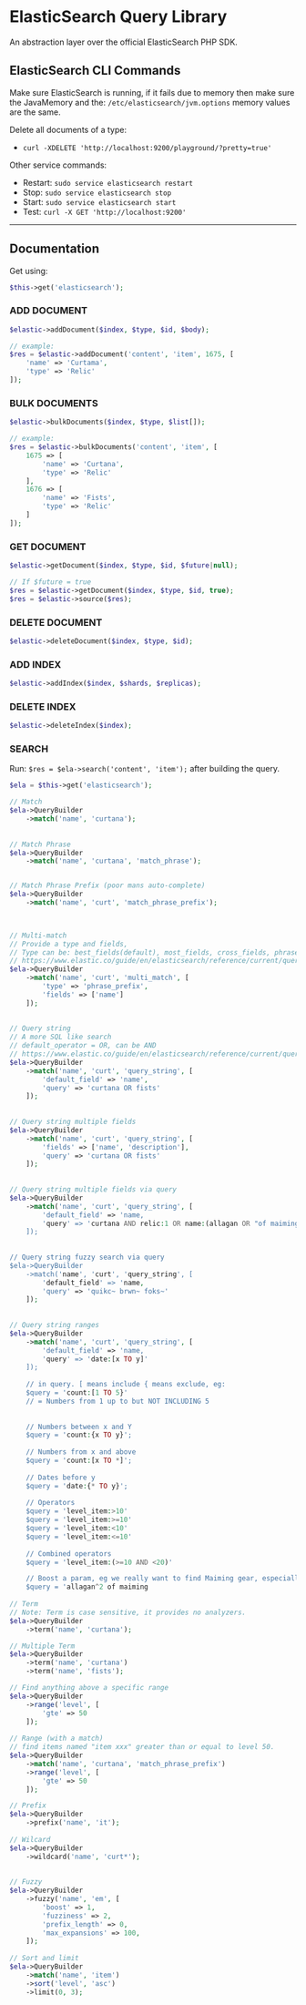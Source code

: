 # ElasticSearch Query Library

An abstraction layer over the official ElasticSearch PHP SDK.

## ElasticSearch CLI Commands

Make sure ElasticSearch is running, if it fails due to memory then make sure the JavaMemory and the: `/etc/elasticsearch/jvm.options` memory values are the same.

Delete all documents of a type:

- `curl -XDELETE 'http://localhost:9200/playground/?pretty=true'`

Other service commands:

- Restart: `sudo service elasticsearch restart`
- Stop: `sudo service elasticsearch stop`
- Start: `sudo service elasticsearch start`
- Test: `curl -X GET 'http://localhost:9200'`

---

## Documentation


Get using:
```php
$this->get('elasticsearch');
```


### ADD DOCUMENT
```php
$elastic->addDocument($index, $type, $id, $body);

// example:
$res = $elastic->addDocument('content', 'item', 1675, [
    'name' => 'Curtama',
    'type' => 'Relic'
]);
```


### BULK DOCUMENTS
```php
$elastic->bulkDocuments($index, $type, $list[]);

// example:
$res = $elastic->bulkDocuments('content', 'item', [
    1675 => [
        'name' => 'Curtana',
        'type' => 'Relic'
    ],
    1676 => [
        'name' => 'Fists',
        'type' => 'Relic'
    ]
]);
```


### GET DOCUMENT
```php
$elastic->getDocument($index, $type, $id, $future|null);

// If $future = true
$res = $elastic->getDocument($index, $type, $id, true);
$res = $elastic->source($res);
```

### DELETE DOCUMENT
```php
$elastic->deleteDocument($index, $type, $id);
```


### ADD INDEX
```php
$elastic->addIndex($index, $shards, $replicas);
```


### DELETE INDEX
```php
$elastic->deleteIndex($index);
```

### SEARCH

Run: `$res = $ela->search('content', 'item');` after building the query.

```php
$ela = $this->get('elasticsearch');

// Match
$ela->QueryBuilder
    ->match('name', 'curtana');
    
    
// Match Phrase
$ela->QueryBuilder
    ->match('name', 'curtana', 'match_phrase');


// Match Phrase Prefix (poor mans auto-complete)
$ela->QueryBuilder
    ->match('name', 'curt', 'match_phrase_prefix');


            
// Multi-match
// Provide a type and fields, 
// Type can be: best_fields(default), most_fields, cross_fields, phrase, phrase_prefix
// https://www.elastic.co/guide/en/elasticsearch/reference/current/query-dsl-multi-match-query.html
$ela->QueryBuilder
    ->match('name', 'curt', 'multi_match', [
        'type' => 'phrase_prefix',
        'fields' => ['name']
    ]);
  
  
// Query string
// A more SQL like search
// default_operator = OR, can be AND
// https://www.elastic.co/guide/en/elasticsearch/reference/current/query-dsl-query-string-query.html
$ela->QueryBuilder
    ->match('name', 'curt', 'query_string', [
        'default_field' => 'name',
        'query' => 'curtana OR fists'
    ]);
    
    
// Query string multiple fields
$ela->QueryBuilder
    ->match('name', 'curt', 'query_string', [
        'fields' => ['name', 'description'],
        'query' => 'curtana OR fists'
    ]);
    
    
// Query string multiple fields via query
$ela->QueryBuilder
    ->match('name', 'curt', 'query_string', [
        'default_field' => 'name,
        'query' => 'curtana AND relic:1 OR name:(allagan OR "of maiming") OR name = qu?ck bro*'
    ]);
    
    
// Query string fuzzy search via query
$ela->QueryBuilder
    ->match('name', 'curt', 'query_string', [
        'default_field' => 'name,
        'query' => 'quikc~ brwn~ foks~'
    ]);
    
    
// Query string ranges
$ela->QueryBuilder
    ->match('name', 'curt', 'query_string', [
        'default_field' => 'name,
        'query' => 'date:[x TO y]'
    ]);
    
    // in query. [ means include { means exclude, eg:
    $query = 'count:[1 TO 5}'
    // = Numbers from 1 up to but NOT INCLUDING 5
    
    
    // Numbers between x and Y
    $query = 'count:{x TO y}';
    
    // Numbers from x and above
    $query = 'count:[x TO *]';
    
    // Dates before y
    $query = 'date:{* TO y}';
    
    // Operators
    $query = 'level_item:>10'
    $query = 'level_item:>=10'
    $query = 'level_item:<10'
    $query = 'level_item:<=10'
    
    // Combined operators
    $query = 'level_item:(>=10 AND <20)'

    // Boost a param, eg we really want to find Maiming gear, especially those that start with Allagan
    $query = 'allagan^2 of maiming 
    
// Term
// Note: Term is case sensitive, it provides no analyzers.
$ela->QueryBuilder
    ->term('name', 'curtana');

// Multiple Term
$ela->QueryBuilder
    ->term('name', 'curtana')
    ->term('name', 'fists');

// Find anything above a specific range
$ela->QueryBuilder
    ->range('level', [
        'gte' => 50
    ]);
    
// Range (with a match)
// find items named "item xxx" greater than or equal to level 50.
$ela->QueryBuilder
    ->match('name', 'curtana', 'match_phrase_prefix')
    ->range('level', [
        'gte' => 50
    ]);

// Prefix
$ela->QueryBuilder
    ->prefix('name', 'it');
    
// Wilcard
$ela->QueryBuilder
    ->wildcard('name', 'curt*');
    
    
// Fuzzy
$ela->QueryBuilder
    ->fuzzy('name', 'em', [
        'boost' => 1,
        'fuzziness' => 2,
        'prefix_length' => 0,
        'max_expansions' => 100,
    ]);
    
// Sort and limit
$ela->QueryBuilder
    ->match('name', 'item')
    ->sort('level', 'asc')
    ->limit(0, 3);

```

